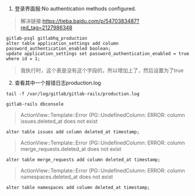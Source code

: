 1. 登录界面报:No authentication methods configured.

> 解决链接:https://tieba.baidu.com/p/5470383487?red_tag=2127986348
```
gitlab-psql gitlabhq_production
alter table application_settings add column password_authentication_enabled boolean;
update application_settings set password_authentication_enabled = true where id = 1;
```
> 我执行时，这个表是没有这个字段的，所以增加上了，然后设置为了true

2. 查看其中一个报错日志production.log
```
tail -f /var/log/gitlab/gitlab-rails/production.log
```
```
gitlab-rails dbconsole
```
> ActionView::Template::Error (PG::UndefinedColumn: ERROR:  column issues.deleted_at does not exist

```
alter table issues add column deleted_at timestamp;
```
> ActionView::Template::Error (PG::UndefinedColumn: ERROR:  column merge_requests.deleted_at does not exist

```
alter table merge_requests add column deleted_at timestamp;
```
> ActionView::Template::Error (PG::UndefinedColumn: ERROR:  column namespaces.deleted_at does not exist

```
alter table namespaces add column deleted_at timestamp;
```